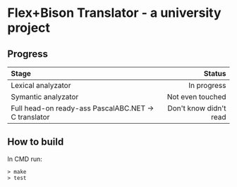 # Flex+Bison Translator - a university project
## Progress
| Stage                                                | Status                 |
|:-----------------------------------------------------|-----------------------:|
| Lexical analyzator                                   |            In progress |
| Symantic analyzator                                  |       Not even touched |
| Full head-on ready-ass PascalABC.NET -> C translator | Don't know didn't read |

## How to build
In CMD run:

```
> make
> test
```

